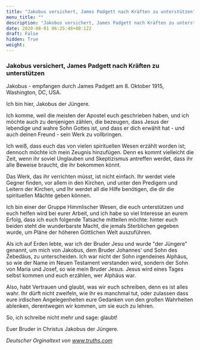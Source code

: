 ```yaml
---
title: "Jakobus versichert, James Padgett nach Kräften zu unterstützen"
menu_title: ""
description: "Jakobus versichert, James Padgett nach Kräften zu unterstützen"
date: 2020-08-01 06:25:48+00:122
draft: False
hidden: True
weight:
---
```

### Jakobus versichert, James Padgett nach Kräften zu unterstützen

Jakobus - empfangen durch James Padgett am 8. Oktober 1915, Washington, DC, USA.

Ich bin hier, Jakobus der Jüngere.

Ich komme, weil die meisten der Apostel euch geschrieben haben, und ich möchte auch zu denjenigen zählen, die bezeugen, dass Jesus der lebendige und wahre Sohn Gottes ist, und dass er dich erwählt hat - und auch deinen Freund - sein Werk zu vollbringen.

Ich weiß, dass euch das von vielen spirituellen Wesen erzählt worden ist; dennoch möchte ich mein Zeugnis hinzufügen. Denn es kommt vielleicht die Zeit, wenn ihr soviel Unglauben und Skeptizismus antreffen werdet, dass ihr alle Beweise braucht, die ihr bekommen könnt.

Das Werk, das ihr verrichten müsst, ist nicht einfach. Ihr werdet viele Gegner finden, vor allem in den Kirchen, und unter den Predigern und Leitern der Kirchen, und Ihr werdet all die Hilfe benötigen, die dir die spirituellen Mächte geben können.

Ich bin einer der Gruppe Himmlischer Wesen, die euch unterstützen und euch helfen wird bei eurer Arbeit, und ich habe so viel Interesse an eurem Erfolg, dass ich euch folgende Tatsache mitteilen möchte: hinter euch beiden steht die wunderbarste Macht, die jemals Sterblichen gegeben wurde, um Pläne der höheren Göttlichen Welt auszuführen.

Als ich auf Erden lebte, war ich der Bruder Jesu und wurde "der Jüngere" genannt, um mich von Jakobus, dem Bruder Johannes' und Sohn des Zebedäus, zu unterscheiden. Ich war nicht der Sohn irgendeines Alphäus, so wie der Name im Neuen Testament verstanden wird, sondern der Sohn von Maria und Josef, so wie mein Bruder Jesus. Jesus wird eines Tages selbst kommen und euch erzählen, wer Alphäus war.

Also, habt Vertrauen und glaubt, was wir euch schreiben, denn es ist alles wahr. Ihr dürft nicht zweifeln, wie ihr es manchmal tut, oder zulassen dass eure irdischen Angelegenheiten eure Gedanken von den großen Wahrheiten ablenken, derentwegen wir kommen, um sie euch zu lehren.

So, ich schreibe nicht mehr und sage: glaubt!

Euer Bruder in Christus Jakobus der Jüngere.

*Deutscher Orginaltext von www.truths.com*
